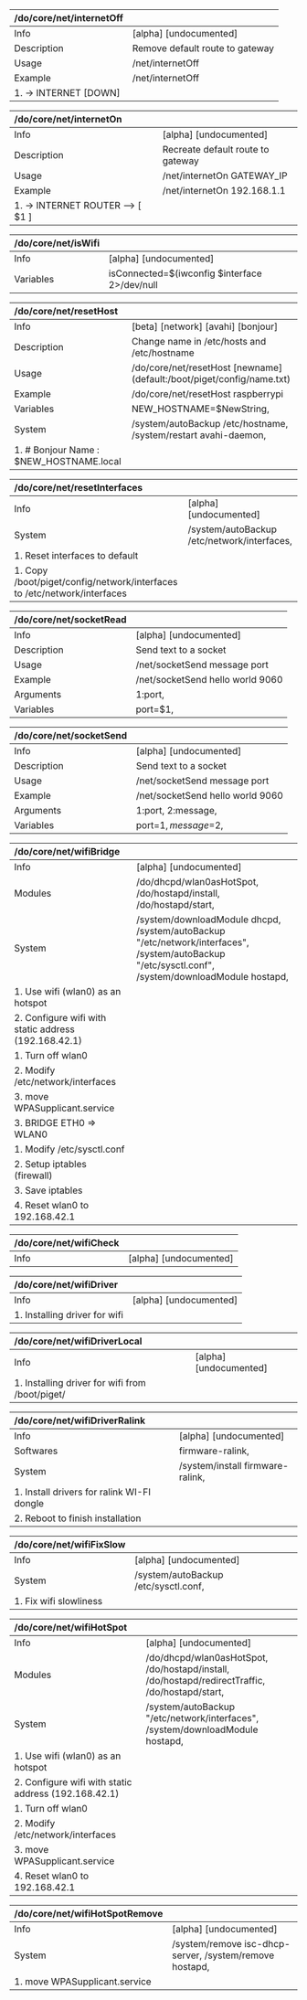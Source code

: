 | /do/core/net/internetOff   |                                 |
|:---------------------------|:--------------------------------|
| Info                       | [alpha] [undocumented]          |
| Description                | Remove default route to gateway |
| Usage                      | /net/internetOff                |
| Example                    | /net/internetOff                |
| 1. -> INTERNET [DOWN]      |                                 |

| /do/core/net/internetOn          |                                   |
|:---------------------------------|:----------------------------------|
| Info                             | [alpha] [undocumented]            |
| Description                      | Recreate default route to gateway |
| Usage                            | /net/internetOn GATEWAY_IP        |
| Example                          | /net/internetOn 192.168.1.1       |
| 1. -> INTERNET ROUTER --> [ $1 ] |                                   |

| /do/core/net/isWifi   |                                                                              |
|:----------------------|:-----------------------------------------------------------------------------|
| Info                  | [alpha] [undocumented]                                                       |
| Variables             | isConnected=$(iwconfig $interface 2>/dev/null |grep "Not-Associated"|wc -l), |

| /do/core/net/resetHost                   |                                                                        |
|:-----------------------------------------|:-----------------------------------------------------------------------|
| Info                                     | [beta] [network] [avahi] [bonjour]                                     |
| Description                              | Change name in /etc/hosts and /etc/hostname                            |
| Usage                                    | /do/core/net/resetHost [newname] (default:/boot/piget/config/name.txt) |
| Example                                  | /do/core/net/resetHost raspberrypi                                     |
| Variables                                | NEW_HOSTNAME=$NewString,                                               |
| System                                   | /system/autoBackup /etc/hostname, /system/restart avahi-daemon,        |
| 1. #  Bonjour Name : $NEW_HOSTNAME.local |                                                                        |

| /do/core/net/resetInterfaces                                             |                                             |
|:-------------------------------------------------------------------------|:--------------------------------------------|
| Info                                                                     | [alpha] [undocumented]                      |
| System                                                                   | /system/autoBackup /etc/network/interfaces, |
| 1. Reset interfaces to default                                           |                                             |
| 1. Copy /boot/piget/config/network/interfaces to /etc/network/interfaces |                                             |

| /do/core/net/socketRead   |                                  |
|:--------------------------|:---------------------------------|
| Info                      | [alpha] [undocumented]           |
| Description               | Send text to a socket            |
| Usage                     | /net/socketSend message port     |
| Example                   | /net/socketSend hello world 9060 |
| Arguments                 | 1:port,                          |
| Variables                 | port=$1,                         |

| /do/core/net/socketSend   |                                  |
|:--------------------------|:---------------------------------|
| Info                      | [alpha] [undocumented]           |
| Description               | Send text to a socket            |
| Usage                     | /net/socketSend message port     |
| Example                   | /net/socketSend hello world 9060 |
| Arguments                 | 1:port, 2:message,               |
| Variables                 | port=$1, message=$2,             |

| /do/core/net/wifiBridge                              |                                                                                                                                                    |
|:-----------------------------------------------------|:---------------------------------------------------------------------------------------------------------------------------------------------------|
| Info                                                 | [alpha] [undocumented]                                                                                                                             |
| Modules                                              | /do/dhcpd/wlan0asHotSpot, /do/hostapd/install, /do/hostapd/start,                                                                                  |
| System                                               | /system/downloadModule dhcpd, /system/autoBackup "/etc/network/interfaces", /system/autoBackup "/etc/sysctl.conf", /system/downloadModule hostapd, |
| 1. Use wifi (wlan0) as an hotspot                    |                                                                                                                                                    |
| 2. Configure wifi with static address (192.168.42.1) |                                                                                                                                                    |
| 1. Turn off wlan0                                    |                                                                                                                                                    |
| 2. Modify /etc/network/interfaces                    |                                                                                                                                                    |
| 3. move WPASupplicant.service                        |                                                                                                                                                    |
| 3. BRIDGE ETH0 => WLAN0                              |                                                                                                                                                    |
| 1. Modify /etc/sysctl.conf                           |                                                                                                                                                    |
| 2. Setup iptables (firewall)                         |                                                                                                                                                    |
| 3. Save iptables                                     |                                                                                                                                                    |
| 4. Reset wlan0 to 192.168.42.1                       |                                                                                                                                                    |

| /do/core/net/wifiCheck   |                        |
|:-------------------------|:-----------------------|
| Info                     | [alpha] [undocumented] |

| /do/core/net/wifiDriver       |                        |
|:------------------------------|:-----------------------|
| Info                          | [alpha] [undocumented] |
| 1. Installing driver for wifi |                        |

| /do/core/net/wifiDriverLocal                    |                        |
|:------------------------------------------------|:-----------------------|
| Info                                            | [alpha] [undocumented] |
| 1. Installing driver for wifi from /boot/piget/ |                        |

| /do/core/net/wifiDriverRalink              |                                  |
|:-------------------------------------------|:---------------------------------|
| Info                                       | [alpha] [undocumented]           |
| Softwares                                  | firmware-ralink,                 |
| System                                     | /system/install firmware-ralink, |
| 1. Install drivers for ralink WI-FI dongle |                                  |
| 2. Reboot to finish installation           |                                  |

| /do/core/net/wifiFixSlow   |                                      |
|:---------------------------|:-------------------------------------|
| Info                       | [alpha] [undocumented]               |
| System                     | /system/autoBackup /etc/sysctl.conf, |
| 1. Fix wifi slowliness     |                                      |

| /do/core/net/wifiHotSpot                             |                                                                                                |
|:-----------------------------------------------------|:-----------------------------------------------------------------------------------------------|
| Info                                                 | [alpha] [undocumented]                                                                         |
| Modules                                              | /do/dhcpd/wlan0asHotSpot, /do/hostapd/install, /do/hostapd/redirectTraffic, /do/hostapd/start, |
| System                                               | /system/autoBackup "/etc/network/interfaces", /system/downloadModule hostapd,                  |
| 1. Use wifi (wlan0) as an hotspot                    |                                                                                                |
| 2. Configure wifi with static address (192.168.42.1) |                                                                                                |
| 1. Turn off wlan0                                    |                                                                                                |
| 2. Modify /etc/network/interfaces                    |                                                                                                |
| 3. move WPASupplicant.service                        |                                                                                                |
| 4. Reset wlan0 to 192.168.42.1                       |                                                                                                |

| /do/core/net/wifiHotSpotRemove   |                                                         |
|:---------------------------------|:--------------------------------------------------------|
| Info                             | [alpha] [undocumented]                                  |
| System                           | /system/remove isc-dhcp-server, /system/remove hostapd, |
| 1. move WPASupplicant.service    |                                                         |

